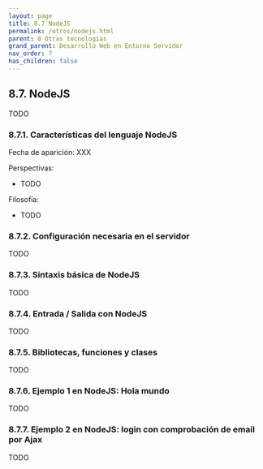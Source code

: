 ```yaml
---
layout: page
title: 8.7 NodeJS
permalink: /otros/nodejs.html
parent: 8 Otras tecnologías
grand_parent: Desarrollo Web en Entorno Servidor
nav_order: 7
has_children: false
---
```


## 8.7. NodeJS

TODO

### 8.7.1. Características del lenguaje NodeJS


Fecha de aparición: XXX

Perspectivas: 

* TODO

Filosofía:

* TODO

### 8.7.2. Configuración necesaria en el servidor

TODO

### 8.7.3. Sintaxis básica de NodeJS

TODO

### 8.7.4. Entrada / Salida con NodeJS

TODO

### 8.7.5. Bibliotecas, funciones y clases

TODO

### 8.7.6. Ejemplo 1 en NodeJS: Hola mundo

TODO

### 8.7.7. Ejemplo 2 en NodeJS: login con comprobación de email por Ajax

TODO